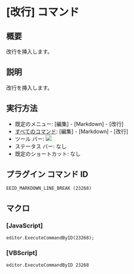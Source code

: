 # \[改行\] コマンド

## 概要

改行を挿入します。

## 説明

改行を挿入します。

## 実行方法

- 既定のメニュー: \[編集\] \- \[Markdown\] \- \[改行\]
- [すべてのコマンド](../../glossary/allcommands): \[編集\] \- \[Markdown\] \- \[改行\]
- ツール バー: ![](../../images/markdown_line_break..png)
- ステータス バー: なし
- 既定のショートカット: なし

## プラグイン コマンド ID

```
EEID_MARKDOWN_LINE_BREAK (23268)
```

## マクロ

### \[JavaScript\]

```
editor.ExecuteCommandByID(23268);
```

### \[VBScript\]

```
editor.ExecuteCommandByID 23268
```
